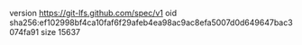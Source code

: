 version https://git-lfs.github.com/spec/v1
oid sha256:ef102998bf4ca10faf6f29afeb4ea98ac9ac8efa5007d0d649647bac3074fa91
size 15637
